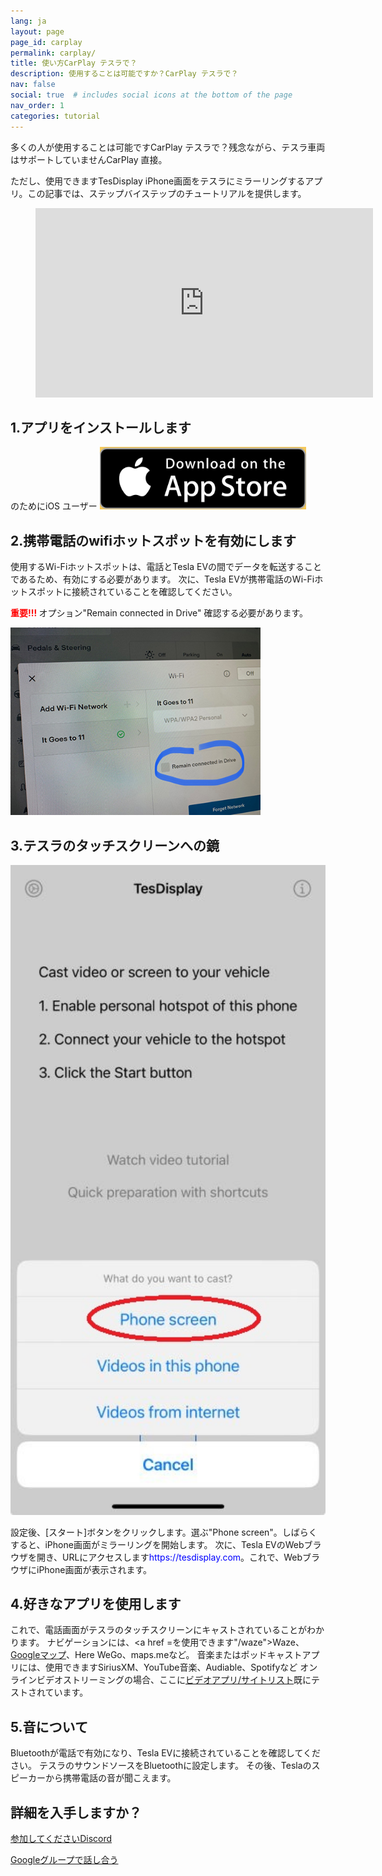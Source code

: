 ```yaml
---
lang: ja
layout: page
page_id: carplay
permalink: carplay/
title: 使い方CarPlay テスラで？
description: 使用することは可能ですか？CarPlay テスラで？
nav: false
social: true  # includes social icons at the bottom of the page
nav_order: 1
categories: tutorial
---
```


多くの人が使用することは可能ですCarPlay テスラで？残念ながら、テスラ車両はサポートしていませんCarPlay 直接。

ただし、使用できますTesDisplay iPhone画面をテスラにミラーリングするアプリ。この記事では、ステップバイステップのチュートリアルを提供します。

<!-- blank line -->
<figure class="video-container">
  <iframe width="540" height="303" src="https://www.youtube.com/embed/7gpRzQRM3uk" frameborder="0" allowfullscreen="true"> </iframe>
</figure>
<!-- blank line -->

## 1.アプリをインストールします
のためにiOS ユーザー
<a id ="appstore" href ="https://apps.apple.com/app/tesdisplay-screen-mirror/id6469987744">
  <img src="/assets/img/app-store-badge.png" height="100px">
</a>

## 2.携帯電話のwifiホットスポットを有効にします
<p>使用するWi-Fiホットスポットは、電話とTesla EVの間でデータを転送することであるため、有効にする必要があります。
次に、Tesla EVが携帯電話のWi-Fiホットスポットに接続されていることを確認してください。</p>
<p><span style="color: red"> <b>重要!!! </b></span> オプション"Remain connected in Drive" 確認する必要があります。</p>
<img src="/assets/img/wifi-connected.jpg" height="300px">

## 3.テスラのタッチスクリーンへの鏡
<p style="text-align: center;">
<img src="/assets/img/iphone-screen.jpg" alt="The start choice of TesDisplay app" width="540px">
</p>
設定後、[スタート]ボタンをクリックします。選ぶ"Phone screen"。しばらくすると、iPhone画面がミラーリングを開始します。
次に、Tesla EVのWebブラウザを開き、URLにアクセスします<span style="color:blue">https://tesdisplay.com</span>。これで、WebブラウザにiPhone画面が表示されます。

## 4.好きなアプリを使用します
これで、電話画面がテスラのタッチスクリーンにキャストされていることがわかります。
ナビゲーションには、<a href =を使用できます"/waze">Waze</a>、<a href ="/gmap"> Googleマップ</a>、Here WeGo、maps.meなど。
音楽またはポッドキャストアプリには、使用できますSiriusXM、YouTube音楽、Audiable、Spotifyなど
オンラインビデオストリーミングの場合、ここに<a href ="/sites">ビデオアプリ/サイトリスト</a>既にテストされています。

## 5.音について
Bluetoothが電話で有効になり、Tesla EVに接続されていることを確認してください。
テスラのサウンドソースをBluetoothに設定します。
その後、Teslaのスピーカーから携帯電話の音が聞こえます。

## 詳細を入手しますか？
<p> <a href ="https://discord.gg/Tvbs9uWcN9" ターゲット="_blank">参加してくださいDiscord</a> </p>
<p> <a href ="https://groups.google.com/g/tesla-display" ターゲット="_blank"> Googleグループで話し合う</a> </p>

